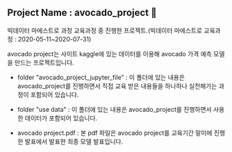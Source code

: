 ## Project Name : avocado_project 🥑

빅데이터 마에스트로 과정 교육과정 중 진행한 프로젝트.(빅데이터 마에스트로 교육과정 : 2020-05-11~2020-07-31)

avocado project는 사이트 kaggle에 있는 데이터를 이용해 avocado 가격 예측 모델을 만드는 프로젝트입니다.

- folder "avocado_project_jupyter_file"
: 이 폴더에 있는 내용은 avocado_project를 진행하면서 직접 교육 받은 내용들을 하나하나 실천해가는 과정이 포함되어 있습니다.

- folder "use data"
: 이 폴더에 있는 내용은 avocado_project를 진행하면서 사용한 데이터가 포함되어 있습니다.

- avocado project.pdf
: 본 pdf 파일은 avocado project를 교육기간 말미에 진행한 발표에서 발표한 최종 모델 발표입니다.
